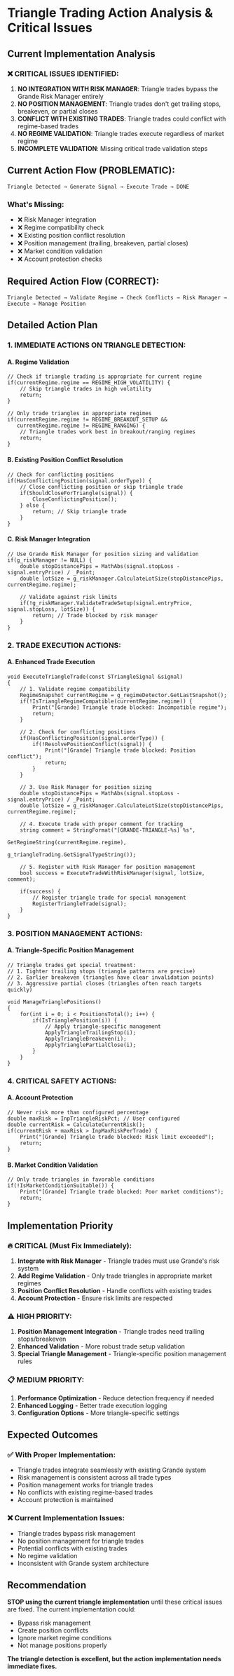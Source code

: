 # Triangle Trading Action Analysis & Critical Issues

## Current Implementation Analysis

### ❌ CRITICAL ISSUES IDENTIFIED:

1. **NO INTEGRATION WITH RISK MANAGER**: Triangle trades bypass the Grande Risk Manager entirely
2. **NO POSITION MANAGEMENT**: Triangle trades don't get trailing stops, breakeven, or partial closes
3. **CONFLICT WITH EXISTING TRADES**: Triangle trades could conflict with regime-based trades
4. **NO REGIME VALIDATION**: Triangle trades execute regardless of market regime
5. **INCOMPLETE VALIDATION**: Missing critical trade validation steps

## Current Action Flow (PROBLEMATIC):

```
Triangle Detected → Generate Signal → Execute Trade → DONE
```

### What's Missing:
- ❌ Risk Manager integration
- ❌ Regime compatibility check
- ❌ Existing position conflict resolution
- ❌ Position management (trailing, breakeven, partial closes)
- ❌ Market condition validation
- ❌ Account protection checks

## Required Action Flow (CORRECT):

```
Triangle Detected → Validate Regime → Check Conflicts → Risk Manager → Execute → Manage Position
```

## Detailed Action Plan

### 1. **IMMEDIATE ACTIONS ON TRIANGLE DETECTION:**

#### A. **Regime Validation**
```mql5
// Check if triangle trading is appropriate for current regime
if(currentRegime.regime == REGIME_HIGH_VOLATILITY) {
    // Skip triangle trades in high volatility
    return;
}

// Only trade triangles in appropriate regimes
if(currentRegime.regime != REGIME_BREAKOUT_SETUP && 
   currentRegime.regime != REGIME_RANGING) {
    // Triangle trades work best in breakout/ranging regimes
    return;
}
```

#### B. **Existing Position Conflict Resolution**
```mql5
// Check for conflicting positions
if(HasConflictingPosition(signal.orderType)) {
    // Close conflicting position or skip triangle trade
    if(ShouldCloseForTriangle(signal)) {
        CloseConflictingPosition();
    } else {
        return; // Skip triangle trade
    }
}
```

#### C. **Risk Manager Integration**
```mql5
// Use Grande Risk Manager for position sizing and validation
if(g_riskManager != NULL) {
    double stopDistancePips = MathAbs(signal.stopLoss - signal.entryPrice) / _Point;
    double lotSize = g_riskManager.CalculateLotSize(stopDistancePips, currentRegime.regime);
    
    // Validate against risk limits
    if(!g_riskManager.ValidateTradeSetup(signal.entryPrice, signal.stopLoss, lotSize)) {
        return; // Trade blocked by risk manager
    }
}
```

### 2. **TRADE EXECUTION ACTIONS:**

#### A. **Enhanced Trade Execution**
```mql5
void ExecuteTriangleTrade(const STriangleSignal &signal)
{
    // 1. Validate regime compatibility
    RegimeSnapshot currentRegime = g_regimeDetector.GetLastSnapshot();
    if(!IsTriangleRegimeCompatible(currentRegime.regime)) {
        Print("[Grande] Triangle trade blocked: Incompatible regime");
        return;
    }
    
    // 2. Check for conflicting positions
    if(HasConflictingPosition(signal.orderType)) {
        if(!ResolvePositionConflict(signal)) {
            Print("[Grande] Triangle trade blocked: Position conflict");
            return;
        }
    }
    
    // 3. Use Risk Manager for position sizing
    double stopDistancePips = MathAbs(signal.stopLoss - signal.entryPrice) / _Point;
    double lotSize = g_riskManager.CalculateLotSize(stopDistancePips, currentRegime.regime);
    
    // 4. Execute trade with proper comment for tracking
    string comment = StringFormat("[GRANDE-TRIANGLE-%s] %s", 
                                 GetRegimeString(currentRegime.regime),
                                 g_triangleTrading.GetSignalTypeString());
    
    // 5. Register with Risk Manager for position management
    bool success = ExecuteTradeWithRiskManager(signal, lotSize, comment);
    
    if(success) {
        // Register triangle trade for special management
        RegisterTriangleTrade(signal);
    }
}
```

### 3. **POSITION MANAGEMENT ACTIONS:**

#### A. **Triangle-Specific Position Management**
```mql5
// Triangle trades get special treatment:
// 1. Tighter trailing stops (triangle patterns are precise)
// 2. Earlier breakeven (triangles have clear invalidation points)
// 3. Aggressive partial closes (triangles often reach targets quickly)

void ManageTrianglePositions()
{
    for(int i = 0; i < PositionsTotal(); i++) {
        if(IsTrianglePosition(i)) {
            // Apply triangle-specific management
            ApplyTriangleTrailingStop(i);
            ApplyTriangleBreakeven(i);
            ApplyTrianglePartialClose(i);
        }
    }
}
```

### 4. **CRITICAL SAFETY ACTIONS:**

#### A. **Account Protection**
```mql5
// Never risk more than configured percentage
double maxRisk = InpTriangleRiskPct; // User configured
double currentRisk = CalculateCurrentRisk();
if(currentRisk + maxRisk > InpMaxRiskPerTrade) {
    Print("[Grande] Triangle trade blocked: Risk limit exceeded");
    return;
}
```

#### B. **Market Condition Validation**
```mql5
// Only trade triangles in favorable conditions
if(!IsMarketConditionSuitable()) {
    Print("[Grande] Triangle trade blocked: Poor market conditions");
    return;
}
```

## Implementation Priority

### 🔥 **CRITICAL (Must Fix Immediately):**
1. **Integrate with Risk Manager** - Triangle trades must use Grande's risk system
2. **Add Regime Validation** - Only trade triangles in appropriate market regimes
3. **Position Conflict Resolution** - Handle conflicts with existing trades
4. **Account Protection** - Ensure risk limits are respected

### ⚠️ **HIGH PRIORITY:**
1. **Position Management Integration** - Triangle trades need trailing stops/breakeven
2. **Enhanced Validation** - More robust trade setup validation
3. **Special Triangle Management** - Triangle-specific position management rules

### 📋 **MEDIUM PRIORITY:**
1. **Performance Optimization** - Reduce detection frequency if needed
2. **Enhanced Logging** - Better trade execution logging
3. **Configuration Options** - More triangle-specific settings

## Expected Outcomes

### ✅ **With Proper Implementation:**
- Triangle trades integrate seamlessly with existing Grande system
- Risk management is consistent across all trade types
- Position management works for triangle trades
- No conflicts with existing regime-based trades
- Account protection is maintained

### ❌ **Current Implementation Issues:**
- Triangle trades bypass risk management
- No position management for triangle trades
- Potential conflicts with existing trades
- No regime validation
- Inconsistent with Grande system architecture

## Recommendation

**STOP using the current triangle implementation** until these critical issues are fixed. The current implementation could:
- Bypass risk management
- Create position conflicts
- Ignore market regime conditions
- Not manage positions properly

**The triangle detection is excellent, but the action implementation needs immediate fixes.**
